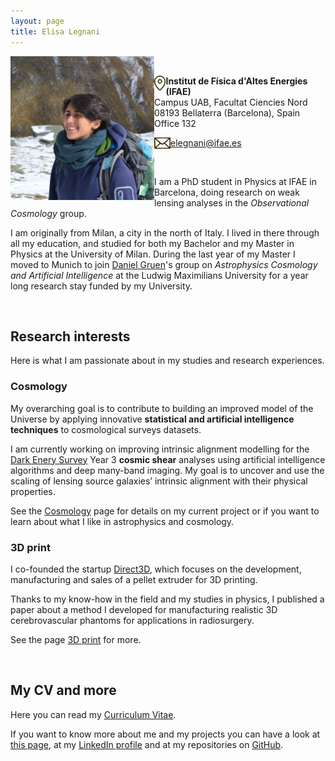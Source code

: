 ```yaml
---
layout: page
title: Elisa Legnani
---
```


<img class="circular-img" align="left" width=230 src="assets/img/me.jpg"/>

<br>

<img class="thumbnail-img" align="left" height=24 src="/assets/img/img_location.png"/> **Institut de Física d'Altes Energies (IFAE)** <br>
Campus UAB, Facultat Ciencies Nord <br>
08193 Bellaterra (Barcelona), Spain <br>
Office 132

<img class="thumbnail-img" align="left" height=18 src="/assets/img/img_mail.png"/> [elegnani@ifae.es](mailto:elegnani@ifae.es)

<br>

I am a PhD student in Physics at IFAE in Barcelona, doing research on weak lensing analyses in the *Observational Cosmology* group.

I am originally from Milan, a city in the north of Italy. I lived in there through all my education, and studied for both my Bachelor and my Master in Physics at the University of Milan. During the last year of my Master I moved to Munich to join [Daniel Gruen](https://www.physik.lmu.de/en/about-us/people/gruen-2.html)'s group on *Astrophysics Cosmology and Artificial Intelligence* at the Ludwig Maximilians University for a year long research stay funded by my University.

<br>

## Research interests

Here is what I am passionate about in my studies and research experiences.

### Cosmology

My overarching goal is to contribute to building an improved model of the Universe by applying innovative **statistical and artificial intelligence techniques** to cosmological surveys datasets.

I am currently working on improving intrinsic alignment modelling for the [Dark Enery Survey](https://www.darkenergysurvey.org/) Year 3 **cosmic shear** analyses using artificial intelligence algorithms and deep many-band imaging. My goal is to uncover and use the scaling of lensing source galaxies’ intrinsic alignment with their physical properties.

See the [Cosmology](https://elisalegnani.github.io/cosmology) page for details on my current project or if you want to learn about what I like in astrophysics and cosmology.

### 3D print

I co-founded the startup [Direct3D](https://www.direct3d.it/), which focuses on the development, manufacturing and sales of a pellet extruder for 3D printing.

Thanks to my know-how in the field and my studies in physics, I published a paper about a method I developed for manufacturing realistic 3D cerebrovascular phantoms for applications in radiosurgery.

See the page [3D print](https://elisalegnani.github.io//3dprint) for more.

<br>

## My CV and more

Here you can read my [Curriculum Vitae](https://drive.google.com/file/d/1hqm60XJ0-QDLmXFYZ1klpW1z_U_48r6b/view?usp=sharing).

If you want to know more about me and my projects you can have a look at [this page](https://elisalegnani.github.io/aboutme), at my [LinkedIn profile](https://www.linkedin.com/in/elisa-legnani-32590819b/) and at my repositories on [GitHub](https://github.com/ElisaLegnani).

<!---* I'll also try to keep the [Blog](https://elisalegnani.github.io/blog) page updated with some more random stuff I do. *--->
